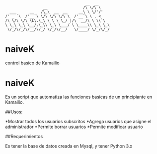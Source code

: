 ```
                                    __  __     
                 __                /\ \/\ \    
  ___      __   /\_\  __  __     __\ \ \/'/' 
/' _ `\  /'__`\ \/\ \/\ \/\ \  /'__`\ \ , <    
/\ \/\ \/\ \L\.\_\ \ \ \ \_/ |/\  __/\ \ \\`\  
\ \_\ \_\ \__/.\_\\ \_\ \___/ \ \____\\ \_\ \_\
 \/_/\/_/\/__/\/_/ \/_/\/__/   \/____/ \/_/\/_/
```                                               
                                               
# naiveK
control basico de Kamailio

naiveK
======
Es un script que automatiza las funciones basicas de un principiante en Kamailio.

##Usos:

*Mostrar todos los usuarios subscritos
*Agrega usuarios que asigne el administrador
*Permite borrar usuarios
*Permite modificar usuario

##Requerimientos

Es tener la base de datos creada en Mysql, y tener Python 3.x
